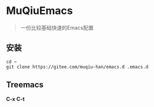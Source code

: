 # MuQiuEmacs
> 一份比较基础快速的Emacs配置

## 安装

```Shell
cd ~
git clone https://gitee.com/muqiu-han/emacs.d .emacs.d
```

## Treemacs
__C-x C-t__